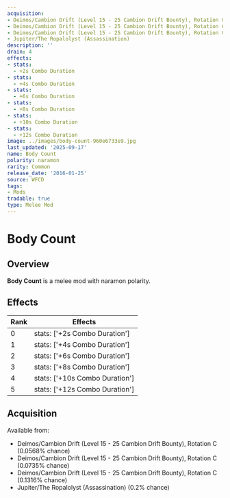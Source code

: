 ```yaml
---
acquisition:
- Deimos/Cambion Drift (Level 15 - 25 Cambion Drift Bounty), Rotation C
- Deimos/Cambion Drift (Level 15 - 25 Cambion Drift Bounty), Rotation C
- Deimos/Cambion Drift (Level 15 - 25 Cambion Drift Bounty), Rotation C
- Jupiter/The Ropalolyst (Assassination)
description: ''
drain: 4
effects:
- stats:
  - +2s Combo Duration
- stats:
  - +4s Combo Duration
- stats:
  - +6s Combo Duration
- stats:
  - +8s Combo Duration
- stats:
  - +10s Combo Duration
- stats:
  - +12s Combo Duration
image: ../images/body-count-960e6733e9.jpg
last_updated: '2025-09-17'
name: Body Count
polarity: naramon
rarity: Common
release_date: '2016-01-25'
source: WFCD
tags:
- Mods
tradable: true
type: Melee Mod
---
```


# Body Count

## Overview

**Body Count** is a melee mod with naramon polarity.

## Effects

| Rank | Effects |
|------|----------|
| 0 | stats: ['+2s Combo Duration'] |
| 1 | stats: ['+4s Combo Duration'] |
| 2 | stats: ['+6s Combo Duration'] |
| 3 | stats: ['+8s Combo Duration'] |
| 4 | stats: ['+10s Combo Duration'] |
| 5 | stats: ['+12s Combo Duration'] |

## Acquisition

Available from:
- Deimos/Cambion Drift (Level 15 - 25 Cambion Drift Bounty), Rotation C (0.0568% chance)
- Deimos/Cambion Drift (Level 15 - 25 Cambion Drift Bounty), Rotation C (0.0735% chance)
- Deimos/Cambion Drift (Level 15 - 25 Cambion Drift Bounty), Rotation C (0.1316% chance)
- Jupiter/The Ropalolyst (Assassination) (0.2% chance)

